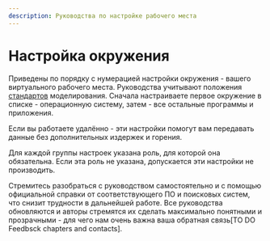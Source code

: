 ```yaml
---
description: Руководства по настройке рабочего места
---
```


# Настройка окружения

Приведены по порядку с нумерацией настройки окружения - вашего виртуального рабочего места. Руководства учитывают положения [стандартов](broken-reference) моделирования. Сначала настраиваете первое окружение в списке - операционную систему, затем - все остальные программы и приложения.

Если вы работаете удалённо - эти настройки помогут вам передавать данные без дополнительных издержек и горения.

Для каждой группы настроек указана роль, для которой она обязательна. Если эта роль не указана, допускается эти настройки не производить.

Стремитесь разобраться с руководством самостоятельно и с помощью официальной справки от соответствующего ПО и поисковых систем, что снизит трудности в дальнейшей работе. Все руководства обновляются и авторы стремятся их сделать максимально понятными и прозрачными - для чего нам очень важна ваша обратная связь\[TO DO Feedbsck chapters and contacts].
